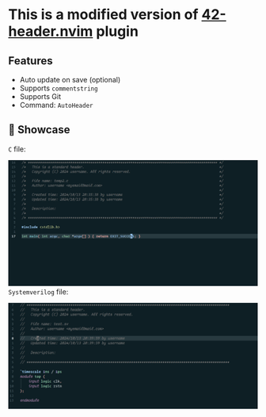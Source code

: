 # This is a modified version of [42-header.nvim](https://github.com/Diogo-ss/42-header.nvim.git) plugin

## Features

- Auto update on save (optional)
- Supports `commentstring`
- Supports Git
- Command: `AutoHeader`

## 🚀 Showcase

`C` file:

<!-- ![example_c](https://github.com/beyond-fu/AutoHeader.nvim/blob/main/img/example_c.png) -->

![example_c](./img/example_c.png)
`Systemverilog` file:

<!-- ![example_sv](https://github.com/beyond-fu/AutoHeader.nvim/blob/main/img/example_sv.png) -->

![example_sv](./img/example_sv.png)
